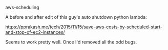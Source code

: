aws-scheduling

A before and after edit of this guy's auto shutdown python lambda:

https://pprakash.me/tech/2015/11/15/save-aws-costs-by-scheduled-start-and-stop-of-ec2-instances/

Seems to work pretty well. Once I'd removed all the odd bugs.
